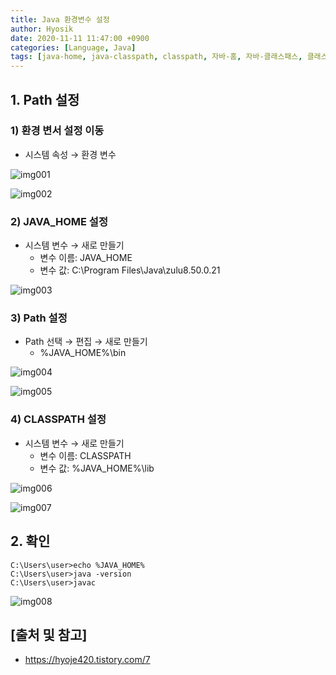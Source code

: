 ```yaml
--- 
title: Java 환경변수 설정
author: Hyosik
date: 2020-11-11 11:47:00 +0900
categories: [Language, Java]
tags: [java-home, java-classpath, classpath, 자바-홈, 자바-클래스패스, 클래스패스, 자바-환경변수, 환경변수]
---
```


## 1. Path 설정

### 1) 환경 변서 설정 이동

* 시스템 속성 → 환경 변수

![img001](/assets/img/2020-11-11-java-classpath/img001.png)

![img002](/assets/img/2020-11-11-java-classpath/img002.png)

### 2) JAVA_HOME 설정

* 시스템 변수 → 새로 만들기
  - 변수 이름: JAVA_HOME
  - 변수 값: C:\Program Files\Java\zulu8.50.0.21

![img003](/assets/img/2020-11-11-java-classpath/img003.png)

### 3) Path 설정

* Path 선택 → 편집 → 새로 만들기
  - %JAVA_HOME%\bin

![img004](/assets/img/2020-11-11-java-classpath/img004.png)

![img005](/assets/img/2020-11-11-java-classpath/img005.png)

### 4) CLASSPATH 설정

* 시스템 변수 → 새로 만들기
  - 변수 이름: CLASSPATH
  - 변수 값: %JAVA_HOME%\lib

![img006](/assets/img/2020-11-11-java-classpath/img006.png)

![img007](/assets/img/2020-11-11-java-classpath/img007.png)

## 2. 확인

```command
C:\Users\user>echo %JAVA_HOME%
C:\Users\user>java -version
C:\Users\user>javac
```

![img008](/assets/img/2020-11-11-java-classpath/img008.png)

## [출처 및 참고]
* <https://hyoje420.tistory.com/7>
